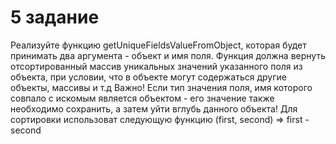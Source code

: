 # 5 задание
Реализуйте функцию getUniqueFieldsValueFromObject, которая будет принимать два аргумента - объект и имя поля.
Функция должна вернуть отсортированный массив уникальных значений указанного поля из объекта, при условии, что в объекте могут содержаться другие объекты, массивы и т.д
Важно! Если тип значения поля, имя которого совпало с искомым является объектом - его значение также необходимо сохранить, а затем уйти вглубь данного объекта!
Для сортировки использоват следующую функцию (first, second) => first - second
